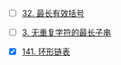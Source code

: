 - [ ] [32. 最长有效括号](https://leetcode.cn/problems/longest-valid-parentheses/)

- [ ] [3. 无重复字符的最长子串](https://leetcode.cn/problems/longest-substring-without-repeating-characters/)
- [x] [141. 环形链表](https://leetcode.cn/problems/linked-list-cycle/)
